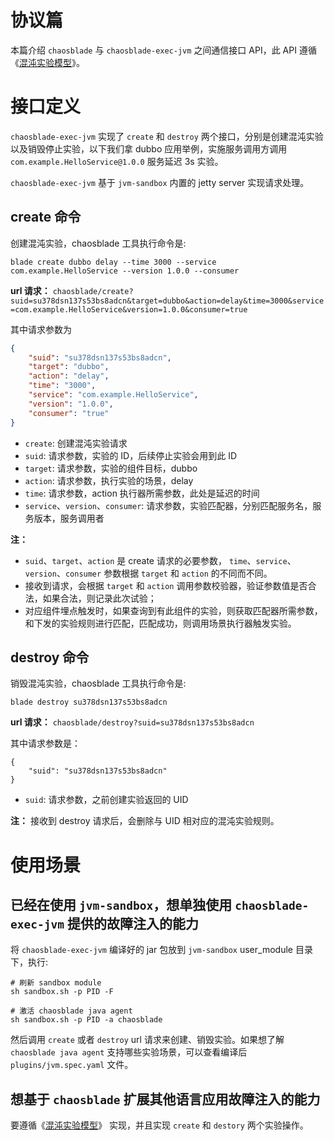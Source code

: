 # 协议篇

本篇介绍 `chaosblade` 与 `chaosblade-exec-jvm` 之间通信接口 API，此 API 遵循《[混沌实验模型](https://github.com/chaosblade-io/chaosblade/wiki/混沌实验模型)》。

# 接口定义

`chaosblade-exec-jvm` 实现了 `create` 和 `destroy` 两个接口，分别是创建混沌实验以及销毁停止实验，以下我们拿 dubbo 应用举例，实施服务调用方调用 `com.example.HelloService@1.0.0` 服务延迟 3s 实验。

`chaosblade-exec-jvm` 基于 `jvm-sandbox` 内置的 jetty server 实现请求处理。

## create 命令

创建混沌实验，chaosblade 工具执行命令是:

```shell
blade create dubbo delay --time 3000 --service com.example.HelloService --version 1.0.0 --consumer
```

**url 请求：** `chaosblade/create?suid=su378dsn137s53bs8adcn&target=dubbo&action=delay&time=3000&service=com.example.HelloService&version=1.0.0&consumer=true`

其中请求参数为

```json
{
	"suid": "su378dsn137s53bs8adcn",
	"target": "dubbo",
	"action": "delay",
	"time": "3000",
	"service": "com.example.HelloService",
	"version": "1.0.0",
	"consumer": "true"
}
```

- `create`: 创建混沌实验请求
- `suid`: 请求参数，实验的 ID，后续停止实验会用到此 ID
- `target`: 请求参数，实验的组件目标，dubbo
- `action`: 请求参数，执行实验的场景，delay
- `time`: 请求参数，action 执行器所需参数，此处是延迟的时间
- `service`、`version`、`consumer`: 请求参数，实验匹配器，分别匹配服务名，服务版本，服务调用者

**注：**

- `suid`、`target`、`action` 是 create 请求的必要参数， `time`、`service`、`version`、`consumer` 参数根据 `target` 和 `action` 的不同而不同。
- 接收到请求，会根据 `target` 和 `action` 调用参数校验器，验证参数值是否合法，如果合法，则记录此次试验；
- 对应组件埋点触发时，如果查询到有此组件的实验，则获取匹配器所需参数，和下发的实验规则进行匹配，匹配成功，则调用场景执行器触发实验。

## destroy 命令

销毁混沌实验，chaosblade 工具执行命令是:

```
blade destroy su378dsn137s53bs8adcn
```

**url 请求：** `chaosblade/destroy?suid=su378dsn137s53bs8adcn`

其中请求参数是：

```
{
    "suid": "su378dsn137s53bs8adcn"
}
```

- `suid`: 请求参数，之前创建实验返回的 UID

**注：** 接收到 destroy 请求后，会删除与 UID 相对应的混沌实验规则。

# 使用场景

## 已经在使用 `jvm-sandbox`，想单独使用 `chaosblade-exec-jvm` 提供的故障注入的能力

将 `chaosblade-exec-jvm` 编译好的 jar 包放到 `jvm-sandbox` user_module 目录下，执行:

```
# 刷新 sandbox module
sh sandbox.sh -p PID -F

# 激活 chaosblade java agent
sh sandbox.sh -p PID -a chaosblade
```

然后调用 `create` 或者 `destroy` url 请求来创建、销毁实验。如果想了解 `chaosblade java agent` 支持哪些实验场景，可以查看编译后 `plugins/jvm.spec.yaml` 文件。

## 想基于 `chaosblade` 扩展其他语言应用故障注入的能力

要遵循《[混沌实验模型](https://github.com/chaosblade-io/chaosblade/wiki/混沌实验模型)》 实现，并且实现 `create` 和 `destory` 两个实验操作。